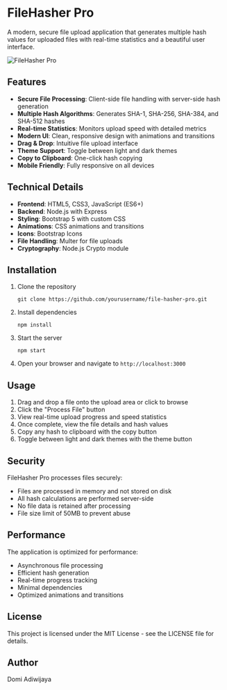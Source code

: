 # FileHasher Pro

A modern, secure file upload application that generates multiple hash values for uploaded files with real-time statistics and a beautiful user interface.

![FileHasher Pro](https://i.imgur.com/JQGMHvZ.png)

## Features

- **Secure File Processing**: Client-side file handling with server-side hash generation
- **Multiple Hash Algorithms**: Generates SHA-1, SHA-256, SHA-384, and SHA-512 hashes
- **Real-time Statistics**: Monitors upload speed with detailed metrics
- **Modern UI**: Clean, responsive design with animations and transitions
- **Drag & Drop**: Intuitive file upload interface
- **Theme Support**: Toggle between light and dark themes
- **Copy to Clipboard**: One-click hash copying
- **Mobile Friendly**: Fully responsive on all devices

## Technical Details

- **Frontend**: HTML5, CSS3, JavaScript (ES6+)
- **Backend**: Node.js with Express
- **Styling**: Bootstrap 5 with custom CSS
- **Animations**: CSS animations and transitions
- **Icons**: Bootstrap Icons
- **File Handling**: Multer for file uploads
- **Cryptography**: Node.js Crypto module

## Installation

1. Clone the repository
   ```
   git clone https://github.com/yourusername/file-hasher-pro.git
   ```

2. Install dependencies
   ```
   npm install
   ```

3. Start the server
   ```
   npm start
   ```

4. Open your browser and navigate to `http://localhost:3000`

## Usage

1. Drag and drop a file onto the upload area or click to browse
2. Click the "Process File" button
3. View real-time upload progress and speed statistics
4. Once complete, view the file details and hash values
5. Copy any hash to clipboard with the copy button
6. Toggle between light and dark themes with the theme button

## Security

FileHasher Pro processes files securely:

- Files are processed in memory and not stored on disk
- All hash calculations are performed server-side
- No file data is retained after processing
- File size limit of 50MB to prevent abuse

## Performance

The application is optimized for performance:

- Asynchronous file processing
- Efficient hash generation
- Real-time progress tracking
- Minimal dependencies
- Optimized animations and transitions

## License

This project is licensed under the MIT License - see the LICENSE file for details.

## Author

Domi Adiwijaya